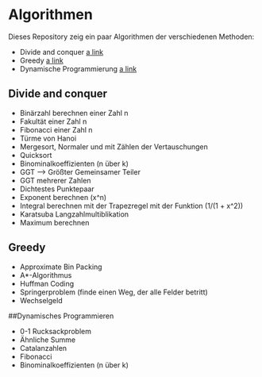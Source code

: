 # Algorithmen

Dieses Repository zeig ein paar Algorithmen der verschiedenen Methoden:

*  Divide and conquer [a link](https://github.com/gemohr/algorithmen/tree/master/%20divide%20and%20conquer)
*  Greedy [a link](https://github.com/gemohr/algorithmen/tree/master/%20divide%20and%20dynamic)
*  Dynamische Programmierung [a link](https://github.com/gemohr/algorithmen/tree/master/%20divide%20and%20greedy)

## Divide and conquer

* Binärzahl berechnen einer Zahl n
* Fakultät einer Zahl n
* Fibonacci einer Zahl n
* Türme von Hanoi
* Mergesort, Normaler und mit Zählen der Vertauschungen
* Quicksort
* Binominalkoeffizienten (n über k)
* GGT --> Größter Gemeinsamer Teiler
* GGT mehrerer Zahlen
* Dichtestes Punktepaar
* Exponent berechnen (x^n)
* Integral berechnen mit der Trapezregel mit der Funktion (1/(1 + x^2))
* Karatsuba Langzahlmultiblikation
* Maximum berechnen


## Greedy

* Approximate Bin Packing
* A*-Algorithmus
* Huffman Coding
* Springerproblem (finde einen Weg, der alle Felder betritt)
* Wechselgeld


##Dynamisches Programmieren

* 0-1 Rucksackproblem
* Ähnliche Summe
* Catalanzahlen
* Fibonacci
* Binominalkoeffizienten (n über k)
